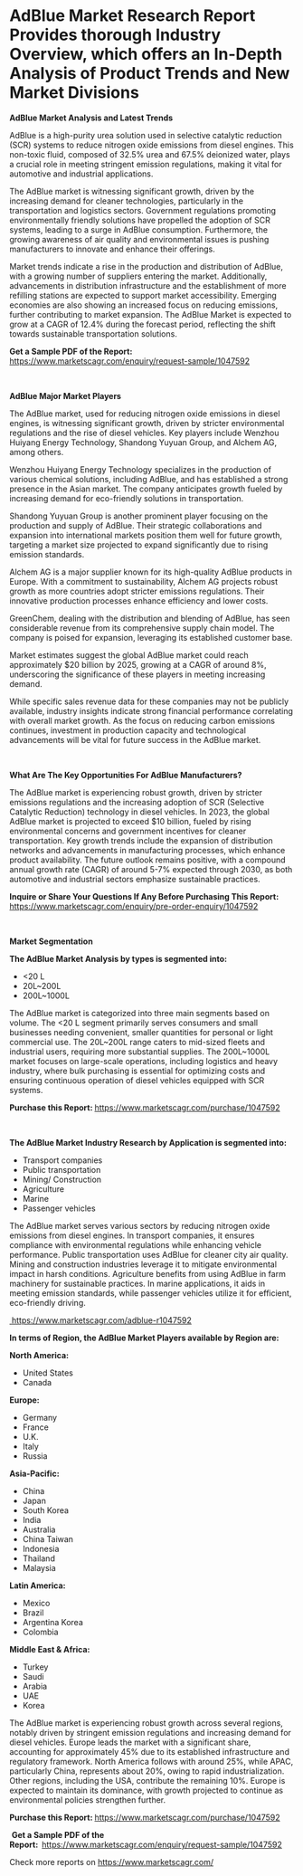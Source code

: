 <p><h1>AdBlue Market Research Report Provides thorough Industry Overview, which offers an In-Depth Analysis of Product Trends and New Market Divisions</h1></p><p><strong>AdBlue Market Analysis and Latest Trends</strong></p>
<p><p>AdBlue is a high-purity urea solution used in selective catalytic reduction (SCR) systems to reduce nitrogen oxide emissions from diesel engines. This non-toxic fluid, composed of 32.5% urea and 67.5% deionized water, plays a crucial role in meeting stringent emission regulations, making it vital for automotive and industrial applications.</p><p>The AdBlue market is witnessing significant growth, driven by the increasing demand for cleaner technologies, particularly in the transportation and logistics sectors. Government regulations promoting environmentally friendly solutions have propelled the adoption of SCR systems, leading to a surge in AdBlue consumption. Furthermore, the growing awareness of air quality and environmental issues is pushing manufacturers to innovate and enhance their offerings.</p><p>Market trends indicate a rise in the production and distribution of AdBlue, with a growing number of suppliers entering the market. Additionally, advancements in distribution infrastructure and the establishment of more refilling stations are expected to support market accessibility. Emerging economies are also showing an increased focus on reducing emissions, further contributing to market expansion. The AdBlue Market is expected to grow at a CAGR of 12.4% during the forecast period, reflecting the shift towards sustainable transportation solutions.</p></p>
<p><strong>Get a Sample PDF of the Report:&nbsp;</strong> <a href="https://www.marketscagr.com/enquiry/request-sample/1047592?utm_campaign=2115&utm_medium=2&utm_source=Github&utm_content=ia&utm_term=06032025&utm_id=adblue">https://www.marketscagr.com/enquiry/request-sample/1047592</a></p>
<p>&nbsp;</p>
<p><strong>AdBlue Major Market Players</strong></p>
<p><p>The AdBlue market, used for reducing nitrogen oxide emissions in diesel engines, is witnessing significant growth, driven by stricter environmental regulations and the rise of diesel vehicles. Key players include Wenzhou Huiyang Energy Technology, Shandong Yuyuan Group, and Alchem AG, among others.</p><p>Wenzhou Huiyang Energy Technology specializes in the production of various chemical solutions, including AdBlue, and has established a strong presence in the Asian market. The company anticipates growth fueled by increasing demand for eco-friendly solutions in transportation.</p><p>Shandong Yuyuan Group is another prominent player focusing on the production and supply of AdBlue. Their strategic collaborations and expansion into international markets position them well for future growth, targeting a market size projected to expand significantly due to rising emission standards.</p><p>Alchem AG is a major supplier known for its high-quality AdBlue products in Europe. With a commitment to sustainability, Alchem AG projects robust growth as more countries adopt stricter emissions regulations. Their innovative production processes enhance efficiency and lower costs.</p><p>GreenChem, dealing with the distribution and blending of AdBlue, has seen considerable revenue from its comprehensive supply chain model. The company is poised for expansion, leveraging its established customer base.</p><p>Market estimates suggest the global AdBlue market could reach approximately $20 billion by 2025, growing at a CAGR of around 8%, underscoring the significance of these players in meeting increasing demand.</p><p>While specific sales revenue data for these companies may not be publicly available, industry insights indicate strong financial performance correlating with overall market growth. As the focus on reducing carbon emissions continues, investment in production capacity and technological advancements will be vital for future success in the AdBlue market.</p></p>
<p>&nbsp;</p>
<p><strong>What Are The Key Opportunities For AdBlue Manufacturers?</strong></p>
<p><p>The AdBlue market is experiencing robust growth, driven by stricter emissions regulations and the increasing adoption of SCR (Selective Catalytic Reduction) technology in diesel vehicles. In 2023, the global AdBlue market is projected to exceed $10 billion, fueled by rising environmental concerns and government incentives for cleaner transportation. Key growth trends include the expansion of distribution networks and advancements in manufacturing processes, which enhance product availability. The future outlook remains positive, with a compound annual growth rate (CAGR) of around 5-7% expected through 2030, as both automotive and industrial sectors emphasize sustainable practices.</p></p>
<p><strong>Inquire or Share Your Questions If Any Before Purchasing This Report:</strong> <a href="https://www.marketscagr.com/enquiry/pre-order-enquiry/1047592?utm_campaign=2115&utm_medium=2&utm_source=Github&utm_content=ia&utm_term=06032025&utm_id=adblue">https://www.marketscagr.com/enquiry/pre-order-enquiry/1047592</a></p>
<p>&nbsp;</p>
<p><strong>Market Segmentation</strong></p>
<p><strong>The AdBlue Market Analysis by types is segmented into:</strong></p>
<p><ul><li><20 L</li><li>20L~200L</li><li>200L~1000L</li></ul></p>
<p><p>The AdBlue market is categorized into three main segments based on volume. The <20 L segment primarily serves consumers and small businesses needing convenient, smaller quantities for personal or light commercial use. The 20L~200L range caters to mid-sized fleets and industrial users, requiring more substantial supplies. The 200L~1000L market focuses on large-scale operations, including logistics and heavy industry, where bulk purchasing is essential for optimizing costs and ensuring continuous operation of diesel vehicles equipped with SCR systems.</p></p>
<p><strong>Purchase this Report:&nbsp;</strong><a href="https://www.marketscagr.com/purchase/1047592?utm_campaign=2115&utm_medium=2&utm_source=Github&utm_content=ia&utm_term=06032025&utm_id=adblue">https://www.marketscagr.com/purchase/1047592</a></p>
<p>&nbsp;</p>
<p><strong>The AdBlue Market Industry Research by Application is segmented into:</strong></p>
<p><ul><li>Transport companies</li><li>Public transportation</li><li>Mining/ Construction</li><li>Agriculture</li><li>Marine</li><li>Passenger vehicles</li></ul></p>
<p><p>The AdBlue market serves various sectors by reducing nitrogen oxide emissions from diesel engines. In transport companies, it ensures compliance with environmental regulations while enhancing vehicle performance. Public transportation uses AdBlue for cleaner city air quality. Mining and construction industries leverage it to mitigate environmental impact in harsh conditions. Agriculture benefits from using AdBlue in farm machinery for sustainable practices. In marine applications, it aids in meeting emission standards, while passenger vehicles utilize it for efficient, eco-friendly driving.</p></p>
<p><a href="https://www.marketscagr.com/adblue-r1047592?utm_campaign=2115&utm_medium=2&utm_source=Github&utm_content=ia&utm_term=06032025&utm_id=adblue">&nbsp;https://www.marketscagr.com/adblue-r1047592</a></p>
<p><strong>In terms of Region, the AdBlue Market Players available by Region are:</strong></p>
<p>
    <p> <strong> North America: </strong>
        <ul>
            <li>United States</li>
            <li>Canada</li>
        </ul>
        </p> 
    <p> <strong> Europe: </strong>
        <ul>
            <li>Germany</li>
            <li>France</li>
            <li>U.K.</li>
            <li>Italy</li>
            <li>Russia</li>
        </ul>
        </p> 
    <p> <strong> Asia-Pacific: </strong>
        <ul>
            <li>China</li>
            <li>Japan</li>
            <li>South Korea</li>
            <li>India</li>
            <li>Australia</li>
            <li>China Taiwan</li>
            <li>Indonesia</li>
            <li>Thailand</li>
            <li>Malaysia</li>
        </ul>
        </p> 
    <p> <strong> Latin America: </strong>
        <ul>
            <li>Mexico</li>
            <li>Brazil</li>
            <li>Argentina Korea</li>
            <li>Colombia</li>
        </ul>
        </p> 
    <p> <strong> Middle East & Africa: </strong>
        <ul>
            <li>Turkey</li>
            <li>Saudi</li>
            <li>Arabia</li>
            <li>UAE</li>
            <li>Korea</li>
        </ul>
    </p>
    </p>
<p><p>The AdBlue market is experiencing robust growth across several regions, notably driven by stringent emission regulations and increasing demand for diesel vehicles. Europe leads the market with a significant share, accounting for approximately 45% due to its established infrastructure and regulatory framework. North America follows with around 25%, while APAC, particularly China, represents about 20%, owing to rapid industrialization. Other regions, including the USA, contribute the remaining 10%. Europe is expected to maintain its dominance, with growth projected to continue as environmental policies strengthen further.</p></p>
<p><strong>Purchase this Report: </strong><a href="https://www.marketscagr.com/purchase/1047592?utm_campaign=2115&utm_medium=2&utm_source=Github&utm_content=ia&utm_term=06032025&utm_id=adblue">https://www.marketscagr.com/purchase/1047592</a></p>
<p>&nbsp;<strong>Get a Sample PDF of the Report:&nbsp;&nbsp;</strong><a href="https://www.marketscagr.com/enquiry/request-sample/1047592?utm_campaign=2115&utm_medium=2&utm_source=Github&utm_content=ia&utm_term=06032025&utm_id=adblue">https://www.marketscagr.com/enquiry/request-sample/1047592</a></p>
<p><strong></strong></p>
<p>Check more reports on <a href="https://www.marketscagr.com/?utm_campaign=2115&utm_medium=2&utm_source=Github&utm_content=ia&utm_term=06032025&utm_id=adblue">https://www.marketscagr.com/</a></p>